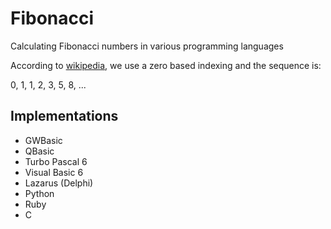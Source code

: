 # Fibonacci
Calculating Fibonacci numbers in various programming languages

According to [wikipedia], we use a zero based indexing and the sequence is:

0, 1, 1, 2, 3, 5, 8, ...

## Implementations

- GWBasic
- QBasic
- Turbo Pascal 6
- Visual Basic 6
- Lazarus (Delphi)
- Python
- Ruby
- C

[wikipedia]: https://en.wikipedia.org/wiki/Fibonacci_number
